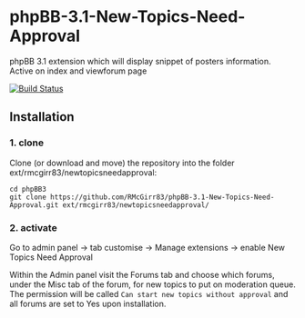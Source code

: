 phpBB-3.1-New-Topics-Need-Approval
=========================

phpBB 3.1 extension which will display snippet of posters information.  Active on index and viewforum page

[![Build Status](https://travis-ci.org/RMcGirr83/phpBB-3.1-New-Topics-Need-Approval.svg?branch=master)](https://travis-ci.org/RMcGirr83/phpBB-3.1-New-Topics-Need-Approval
)
## Installation

### 1. clone
Clone (or download and move) the repository into the folder ext/rmcgirr83/newtopicsneedapproval:

```
cd phpBB3
git clone https://github.com/RMcGirr83/phpBB-3.1-New-Topics-Need-Approval.git ext/rmcgirr83/newtopicsneedapproval/
```

### 2. activate
Go to admin panel -> tab customise -> Manage extensions -> enable New Topics Need Approval

Within the Admin panel visit the Forums tab and choose which forums, under the Misc tab of the forum, for new topics to put on moderation queue.  The permission will be called `Can start new topics without approval` and all forums are set to Yes upon installation.